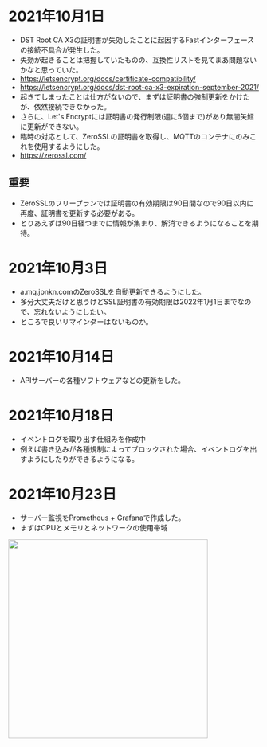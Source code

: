 # 2021年10月1日

- DST Root CA X3の証明書が失効したことに起因するFastインターフェースの接続不具合が発生した。
- 失効が起きることは把握していたものの、互換性リストを見てまあ問題ないかなと思っていた。
- https://letsencrypt.org/docs/certificate-compatibility/
- https://letsencrypt.org/docs/dst-root-ca-x3-expiration-september-2021/
- 起きてしまったことは仕方がないので、まずは証明書の強制更新をかけたが、依然接続できなかった。
- さらに、Let's Encryptには証明書の発行制限(週に5個まで)があり無闇矢鱈に更新ができない。
- 臨時の対応として、ZeroSSLの証明書を取得し、MQTTのコンテナにのみこれを使用するようにした。
- https://zerossl.com/

## 重要

- ZeroSSLのフリープランでは証明書の有効期限は90日間なので90日以内に再度、証明書を更新する必要がある。
- とりあえずは90日経つまでに情報が集まり、解消できるようになることを期待。

# 2021年10月3日

- a.mq.jpnkn.comのZeroSSLを自動更新できるようにした。
- 多分大丈夫だけと思うけどSSL証明書の有効期限は2022年1月1日までなので、忘れないようにしたい。
- ところで良いリマインダーはないものか。

# 2021年10月14日

- APIサーバーの各種ソフトウェアなどの更新をした。

# 2021年10月18日

- イベントログを取り出す仕組みを作成中
- 例えば書き込みが各種規制によってブロックされた場合、イベントログを出すようにしたりができるようになる。

# 2021年10月23日

- サーバー監視をPrometheus + Grafanaで作成した。
- まずはCPUとメモリとネットワークの使用帯域

<img src="https://t1.jpnkn.com/wp-content/uploads/2021/10/23161954/2021-10-23-16_17_53-default-Grafana.png" width="400">
